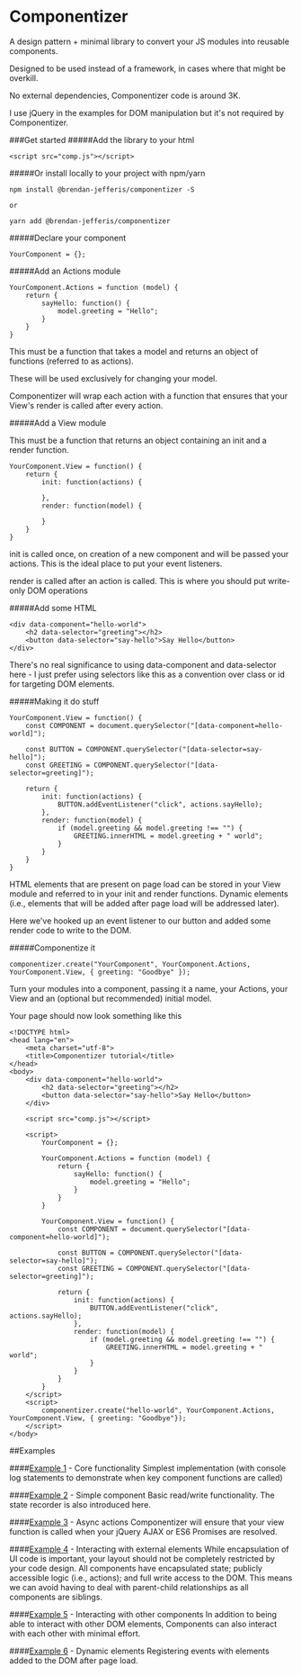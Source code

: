 Componentizer
=============

A design pattern + minimal library to convert your JS modules into reusable components.

Designed to be used instead of a framework, in cases where that might be overkill.

No external dependencies, Componentizer code is around 3K.

I use jQuery in the examples for DOM manipulation but it's not required by Componentizer.

###Get started
#####Add the library to your html

```
<script src="comp.js"></script>
```

#####Or install locally to your project with npm/yarn

```
npm install @brendan-jefferis/componentizer -S

or

yarn add @brendan-jefferis/componentizer
```

#####Declare your component

```
YourComponent = {};
```

#####Add an Actions module

```
YourComponent.Actions = function (model) {
	return {
		sayHello: function() {
			model.greeting = "Hello";
		}
	}
}
```

This must be a function that takes a model and returns an object of functions (referred to as actions).

These will be used exclusively for changing your model.

Componentizer will wrap each action with a function that ensures that your View's render is called after every action.

#####Add a View module

This must be a function that returns an object containing an init and a render function.

```
YourComponent.View = function() {
	return {
		init: function(actions) {

		},
		render: function(model) {

		}
	}
}
```

init is called once, on creation of a new component and will be passed your actions. This is the ideal place to put your event listeners.

render is called after an action is called. This is where you should put write-only DOM operations

#####Add some HTML

```
<div data-component="hello-world">
	<h2 data-selector="greeting"></h2>
	<button data-selector="say-hello">Say Hello</button>
</div>
```

There's no real significance to using data-component and data-selector here - I just prefer using selectors like this as a convention over class or id for targeting DOM elements.


#####Making it do stuff

```
YourComponent.View = function() {
	const COMPONENT = document.querySelector("[data-component=hello-world]");

	const BUTTON = COMPONENT.querySelector("[data-selector=say-hello]");
	const GREETING = COMPONENT.querySelector("[data-selector=greeting]");

	return {
		init: function(actions) {
			BUTTON.addEventListener("click", actions.sayHello);
		},
		render: function(model) {
			if (model.greeting && model.greeting !== "") {
				GREETING.innerHTML = model.greeting + " world";
			}
		}
	}
}
```

HTML elements that are present on page load can be stored in your View module and referred to in your init and render functions. Dynamic elements (i.e., elements that will be added after page load will be addressed later).

Here we've hooked up an event listener to our button and added some render code to write to the DOM.

#####Componentize it

```
componentizer.create("YourComponent", YourComponent.Actions, YourComponent.View, { greeting: "Goodbye" });
```

Turn your modules into a component, passing it a name, your Actions, your View and an (optional but recommended) initial model.

Your page should now look something like this

```
<!DOCTYPE html>
<head lang="en">
	<meta charset="utf-8">
	<title>Componentizer tutorial</title>
</head>
<body>
	<div data-component="hello-world">
	    <h2 data-selector="greeting"></h2>
	    <button data-selector="say-hello">Say Hello</button>
	</div>

	<script src="comp.js"></script>

	<script>
		YourComponent = {};

		YourComponent.Actions = function (model) {
			return {
				sayHello: function() {
					model.greeting = "Hello";
				}
			}
		}

		YourComponent.View = function() {
			const COMPONENT = document.querySelector("[data-component=hello-world]");

			const BUTTON = COMPONENT.querySelector("[data-selector=say-hello]");
			const GREETING = COMPONENT.querySelector("[data-selector=greeting]");

			return {
				init: function(actions) {
					BUTTON.addEventListener("click", actions.sayHello);
				},
				render: function(model) {
					if (model.greeting && model.greeting !== "") {
						GREETING.innerHTML = model.greeting + " world";
					}
				}
			}
		}
	</script>
	<script>
		componentizer.create("hello-world", YourComponent.Actions, YourComponent.View, { greeting: "Goodbye"});
	</script>
</body>
```

##Examples

####[Example 1](/example1) - Core functionality
Simplest implementation (with console log statements to demonstrate when key component functions are called)

####[Example 2](/example1) - Simple component
Basic read/write functionality. The state recorder is also introduced here.

####[Example 3](/example3) - Async actions
Componentizer will ensure that your view function is called when your jQuery AJAX or ES6 Promises are resolved.

####[Example 4](/example4) - Interacting with external elements
While encapsulation of UI code is important, your layout should not be completely restricted by your code design. All components have encapsulated state; publicly accessible logic (i.e., actions); and full write access to the DOM. This means we can avoid having to deal with parent-child relationships as all components are siblings.

####[Example 5](/example5) - Interacting with other components
In addition to being able to interact with other DOM elements, Components can also interact with each other with minimal effort.

####[Example 6](/example6) - Dynamic elements
Registering events with elements added to the DOM after page load.
